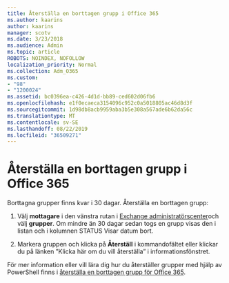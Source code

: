 ```yaml
---
title: Återställa en borttagen grupp i Office 365
ms.author: kaarins
author: kaarins
manager: scotv
ms.date: 3/23/2018
ms.audience: Admin
ms.topic: article
ROBOTS: NOINDEX, NOFOLLOW
localization_priority: Normal
ms.collection: Adm_O365
ms.custom:
- "98"
- "1200024"
ms.assetid: bc0396ea-c426-4d1d-bb89-ced602d06fb6
ms.openlocfilehash: e1f0ecaeca3154096c952c0a5018805ac46d8d3f
ms.sourcegitcommit: 1d98db8acb9959aba3b5e308a567ade6b62da56c
ms.translationtype: MT
ms.contentlocale: sv-SE
ms.lasthandoff: 08/22/2019
ms.locfileid: "36509271"
---
```

# <a name="restore-a-deleted-office-365-group"></a>Återställa en borttagen grupp i Office 365

Borttagna grupper finns kvar i 30 dagar. Återställa en borttagen grupp:
  
1. Välj **mottagare** i den vänstra rutan i [Exchange administratörscenter](https://outlook.office365.com/ecp/)och välj **grupper**. Om mindre än 30 dagar sedan togs en grupp visas den i listan och i kolumnen STATUS Visar datum bort.

2. Markera gruppen och klicka på **Återställ** i kommandofältet eller klickar du på länken ”Klicka här om du vill återställa” i informationsfönstret.

För mer information eller vill lära dig hur du återställer grupper med hjälp av PowerShell finns i [återställa en borttagen grupp för Office 365](https://go.microsoft.com/fwlink/?linkid=867802).
  